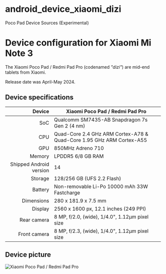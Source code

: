 # android_device_xiaomi_dizi
Poco Pad Device Sources (Experimental)


Device configuration for Xiaomi Mi Note 3
==============

The Xiaomi Poco Pad / Redmi Pad Pro (codenamed _"dizi"_) are mid-end tablets from Xiaomi.

Release date was April-May 2024.

## Device specifications

|                  Device | Xiaomi Poco Pad / Redmi Pad Pro                                          |
|------------------------:|--------------------------------------------------------------------------|
|                     SoC | Qualcomm SM7435-AB Snapdragon 7s Gen 2 (4 nm)                            |
|                     CPU | Quad-Core 2.4 GHz ARM Cortex-A78 & Quad-Core 1.95 GHz ARM Cortex-A55     |
|                     GPU | 850MHz Adreno 710                                                        |
|                  Memory | LPDDR5 6/8 GB RAM                                                        |
| Shipped Android version | 14                                                                       |
|                 Storage | 128/256 GB (UFS 2.2 Flash)                                               |
|                 Battery | Non-removable Li-Po 10000 mAh 33W Fastcharge                             |
|              Dimensions | 280 x 181.9 x 7.5 mm                                                     |
|                 Display | 2560 x 1600 px, 12.1 inches (249 PPI)                                    |
|             Rear camera | 8 MP, f/2.0, (wide), 1/4.0", 1.12µm pixel size                           |
|            Front camera | 8 MP, f/2.3, (wide), 1/4.0", 1.12µm pixel size                           |

## Device picture

![Xiaomi Poco Pad / Redmi Pad Pro](https://i02.appmifile.com/mi-com-product/fly-birds/poco-pad/PC/261ad052dbd53e86f7f3972c4a2f9ab3.png?f=webp "Xiaomi Poco Pad / Redmi Pad Pro")
